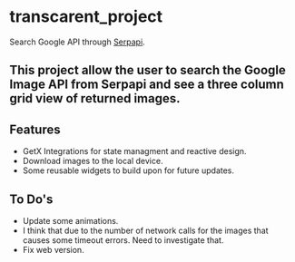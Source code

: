 # transcarent_project

Search Google API through [Serpapi](https://serpapi.com/).

## This project allow the user to search the Google Image API from Serpapi and see a three column grid view of returned images.

## Features

- GetX Integrations for state managment and reactive design.
- Download images to the local device.
- Some reusable widgets to build upon for future updates.

## To Do's

- Update some animations.
- I think that due to the number of network calls for the images that causes some timeout errors. Need to investigate that.
- Fix web version.
